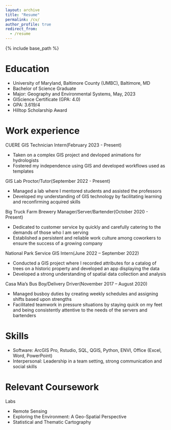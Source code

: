 ```yaml
---
layout: archive
title: "Resume"
permalink: /cv/
author_profile: true
redirect_from:
  - /resume
---
```


{% include base_path %}

Education
======
- University of Maryland, Baltimore County (UMBC), Baltimore, MD
- Bachelor of Science Graduate                                            	            		
- Major: Geography and Environmental Systems, May, 2023                                                      	 
- GIScience Certificate (GPA: 4.0)
- GPA: 3.619/4
- Hilltop Scholarship Award

Work experience
======
CUERE GIS Technician Intern(February 2023 - Present)
-	Taken on a complex GIS project and devloped animations for hydrologists
-	Fostered my independence using GIS and developed workflows used as templates 

GIS Lab Proctor/Tutor(September 2022 - Present)                                                                                                         	
-	Managed a lab where I mentored students and assisted the professors
-	Developed my understanding of GIS technology by facilitating learning and reconfirming acquired skills 

Big Truck Farm Brewery Manager/Server/Bartender(October 2020 - Present)                                                            	
-	Dedicated to customer service by quickly and carefully catering to the demands of those who I am serving
-	Established a persistent and reliable work culture among coworkers to ensure the success of a growing company

National Park Service GIS Intern(June 2022 – September 2022)						 	
-	Conducted a GIS project where I recorded attributes for a catalog of trees on a historic property and developed an app displaying the data
-	Developed a strong understanding of spatial data collection and analysis

Casa Mia’s Bus Boy/Delivery Driver(November 2017 – August 2020)					         	 
-	Managed busboy duties by creating weekly schedules and assigning shifts based upon strengths
-	Facilitated teamwork in pressure situations by staying quick on my feet and being consistently attentive to the needs of the servers and bartenders

  
Skills
======
- Software: ArcGIS Pro, Rstudio, SQL, QGIS, Python, ENVI, Office (Excel, Word, PowerPoint)
- Interpersonal: Leadership in a team setting, strong communication and social skills


Relevant Coursework
======
Labs
-	Remote Sensing
-	Exploring the Environment: A Geo-Spatial Perspective
-	Statistical and Thematic Cartography
